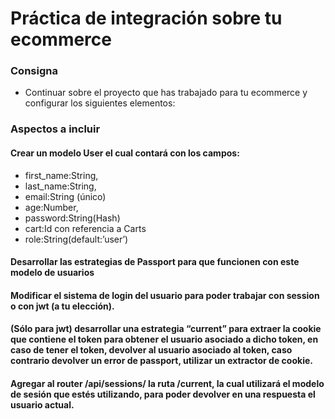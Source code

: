# Práctica de integración sobre tu ecommerce

### Consigna

- Continuar sobre el proyecto que has trabajado para tu ecommerce y configurar los siguientes elementos:

### Aspectos a incluir

#### Crear un modelo User el cual contará con los campos:
- first_name:String,
- last_name:String,
- email:String (único)
- age:Number,
- password:String(Hash)
- cart:Id con referencia a Carts
- role:String(default:’user’)

#### Desarrollar las estrategias de Passport para que funcionen con este modelo de usuarios

#### Modificar el sistema de login del usuario para poder trabajar con session o con jwt (a tu elección). 

#### (Sólo para jwt) desarrollar una estrategia “current” para extraer la cookie que contiene el token para obtener el usuario asociado a dicho token, en caso de tener el token, devolver al usuario asociado al token, caso contrario devolver un error de passport, utilizar un extractor de cookie.

#### Agregar al router /api/sessions/ la ruta /current, la cual utilizará el modelo de sesión que estés utilizando, para poder devolver en una respuesta el usuario actual.